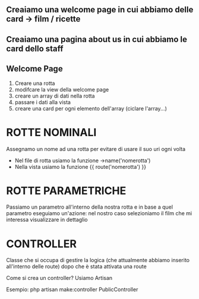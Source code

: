 ## Creaiamo una welcome page in cui abbiamo delle card -> film / ricette
## Creaiamo una pagina about us in cui abbiamo le card dello staff


## Welcome Page

1. Creare una rotta
2. modifcare la view della welcome page
3. creare un array di dati nella rotta
4. passare i dati alla vista
5. creare una card per ogni elemento dell'array (ciclare l'array...)


# ROTTE NOMINALI

Assegnamo un nome ad una rotta per evitare di usare il suo uri ogni volta

- Nel file di rotta usiamo la funzione ->name('nomerotta')
- Nella vista usiamo la funzione {{ route('nomerotta') }}


# ROTTE PARAMETRICHE

Passiamo un parametro all'interno della nostra rotta e in base a quel parametro 
eseguiamo un'azione: nel nostro caso selezioniamo il film che mi interessa visualizzare in dettaglio


# CONTROLLER
Classe che si occupa di gestire la logica (che attualmente abbiamo inserito all'interno delle route) dopo che 
è stata attivata una route

Come si crea un controller? Usiamo Artisan

Esempio: php artisan make:controller PublicController
